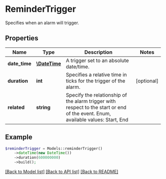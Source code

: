 # ReminderTrigger

Specifies when an alarm will trigger.

## Properties
Name | Type | Description | Notes
---- | ---- | ----------- | -----
**date_time** | [**\DateTime**](\DateTime.md) | A trigger set to an absolute date/time. | 
**duration** | **int** | Specifies a relative time in ticks for the trigger of the alarm. | [optional] 
**related** | **string** | Specify the relationship of the alarm trigger with respect to the start or end of the event. Enum, available values: Start, End | 



## Example
```php
$reminderTrigger = Models::reminderTrigger()
    ->dateTime(new DateTime())
    ->duration(600000000)
    ->build();
```


[[Back to Model list]](README.md#documentation-for-models) [[Back to API list]](README.md#documentation-for-api-endpoints) [[Back to README]](README.md)


